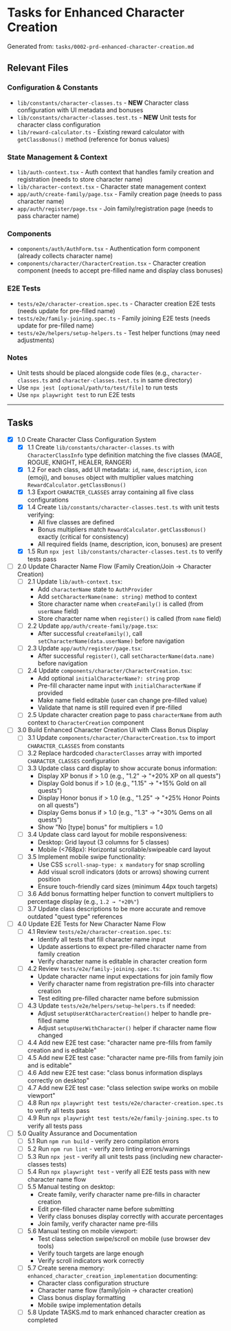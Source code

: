# Tasks for Enhanced Character Creation

Generated from: `tasks/0002-prd-enhanced-character-creation.md`

## Relevant Files

### Configuration & Constants
- `lib/constants/character-classes.ts` - **NEW** Character class configuration with UI metadata and bonuses
- `lib/constants/character-classes.test.ts` - **NEW** Unit tests for character class configuration
- `lib/reward-calculator.ts` - Existing reward calculator with `getClassBonus()` method (reference for bonus values)

### State Management & Context
- `lib/auth-context.tsx` - Auth context that handles family creation and registration (needs to store character name)
- `lib/character-context.tsx` - Character state management context
- `app/auth/create-family/page.tsx` - Family creation page (needs to pass character name)
- `app/auth/register/page.tsx` - Join family/registration page (needs to pass character name)

### Components
- `components/auth/AuthForm.tsx` - Authentication form component (already collects character name)
- `components/character/CharacterCreation.tsx` - Character creation component (needs to accept pre-filled name and display class bonuses)

### E2E Tests
- `tests/e2e/character-creation.spec.ts` - Character creation E2E tests (needs update for pre-filled name)
- `tests/e2e/family-joining.spec.ts` - Family joining E2E tests (needs update for pre-filled name)
- `tests/e2e/helpers/setup-helpers.ts` - Test helper functions (may need adjustments)

### Notes
- Unit tests should be placed alongside code files (e.g., `character-classes.ts` and `character-classes.test.ts` in same directory)
- Use `npx jest [optional/path/to/test/file]` to run tests
- Use `npx playwright test` to run E2E tests

---

## Tasks

- [x] 1.0 Create Character Class Configuration System
  - [x] 1.1 Create `lib/constants/character-classes.ts` with `CharacterClassInfo` type definition matching the five classes (MAGE, ROGUE, KNIGHT, HEALER, RANGER)
  - [x] 1.2 For each class, add UI metadata: `id`, `name`, `description`, `icon` (emoji), and `bonuses` object with multiplier values matching `RewardCalculator.getClassBonus()`
  - [x] 1.3 Export `CHARACTER_CLASSES` array containing all five class configurations
  - [x] 1.4 Create `lib/constants/character-classes.test.ts` with unit tests verifying:
    - All five classes are defined
    - Bonus multipliers match `RewardCalculator.getClassBonus()` exactly (critical for consistency)
    - All required fields (name, description, icon, bonuses) are present
  - [x] 1.5 Run `npx jest lib/constants/character-classes.test.ts` to verify tests pass

- [ ] 2.0 Update Character Name Flow (Family Creation/Join → Character Creation)
  - [ ] 2.1 Update `lib/auth-context.tsx`:
    - Add `characterName` state to `AuthProvider`
    - Add `setCharacterName(name: string)` method to context
    - Store character name when `createFamily()` is called (from `userName` field)
    - Store character name when `register()` is called (from `name` field)
  - [ ] 2.2 Update `app/auth/create-family/page.tsx`:
    - After successful `createFamily()`, call `setCharacterName(data.userName)` before navigation
  - [ ] 2.3 Update `app/auth/register/page.tsx`:
    - After successful `register()`, call `setCharacterName(data.name)` before navigation
  - [ ] 2.4 Update `components/character/CharacterCreation.tsx`:
    - Add optional `initialCharacterName?: string` prop
    - Pre-fill character name input with `initialCharacterName` if provided
    - Make name field editable (user can change pre-filled value)
    - Validate that name is still required even if pre-filled
  - [ ] 2.5 Update character creation page to pass `characterName` from auth context to `CharacterCreation` component

- [ ] 3.0 Build Enhanced Character Creation UI with Class Bonus Display
  - [ ] 3.1 Update `components/character/CharacterCreation.tsx` to import `CHARACTER_CLASSES` from constants
  - [ ] 3.2 Replace hardcoded `characterClasses` array with imported `CHARACTER_CLASSES` configuration
  - [ ] 3.3 Update class card display to show accurate bonus information:
    - Display XP bonus if > 1.0 (e.g., "1.2" → "+20% XP on all quests")
    - Display Gold bonus if > 1.0 (e.g., "1.15" → "+15% Gold on all quests")
    - Display Honor bonus if > 1.0 (e.g., "1.25" → "+25% Honor Points on all quests")
    - Display Gems bonus if > 1.0 (e.g., "1.3" → "+30% Gems on all quests")
    - Show "No [type] bonus" for multipliers = 1.0
  - [ ] 3.4 Update class card layout for mobile responsiveness:
    - Desktop: Grid layout (3 columns for 5 classes)
    - Mobile (<768px): Horizontal scrollable/swipeable card layout
  - [ ] 3.5 Implement mobile swipe functionality:
    - Use CSS `scroll-snap-type: x mandatory` for snap scrolling
    - Add visual scroll indicators (dots or arrows) showing current position
    - Ensure touch-friendly card sizes (minimum 44px touch targets)
  - [ ] 3.6 Add bonus formatting helper function to convert multipliers to percentage display (e.g., `1.2 → "+20%"`)
  - [ ] 3.7 Update class descriptions to be more accurate and remove outdated "quest type" references

- [ ] 4.0 Update E2E Tests for New Character Name Flow
  - [ ] 4.1 Review `tests/e2e/character-creation.spec.ts`:
    - Identify all tests that fill character name input
    - Update assertions to expect pre-filled character name from family creation
    - Verify character name is editable in character creation form
  - [ ] 4.2 Review `tests/e2e/family-joining.spec.ts`:
    - Update character name input expectations for join family flow
    - Verify character name from registration pre-fills into character creation
    - Test editing pre-filled character name before submission
  - [ ] 4.3 Update `tests/e2e/helpers/setup-helpers.ts` if needed:
    - Adjust `setupUserAtCharacterCreation()` helper to handle pre-filled name
    - Adjust `setupUserWithCharacter()` helper if character name flow changed
  - [ ] 4.4 Add new E2E test case: "character name pre-fills from family creation and is editable"
  - [ ] 4.5 Add new E2E test case: "character name pre-fills from family join and is editable"
  - [ ] 4.6 Add new E2E test case: "class bonus information displays correctly on desktop"
  - [ ] 4.7 Add new E2E test case: "class selection swipe works on mobile viewport"
  - [ ] 4.8 Run `npx playwright test tests/e2e/character-creation.spec.ts` to verify all tests pass
  - [ ] 4.9 Run `npx playwright test tests/e2e/family-joining.spec.ts` to verify all tests pass

- [ ] 5.0 Quality Assurance and Documentation
  - [ ] 5.1 Run `npm run build` - verify zero compilation errors
  - [ ] 5.2 Run `npm run lint` - verify zero linting errors/warnings
  - [ ] 5.3 Run `npx jest` - verify all unit tests pass (including new character-classes tests)
  - [ ] 5.4 Run `npx playwright test` - verify all E2E tests pass with new character name flow
  - [ ] 5.5 Manual testing on desktop:
    - Create family, verify character name pre-fills in character creation
    - Edit pre-filled character name before submitting
    - Verify class bonuses display correctly with accurate percentages
    - Join family, verify character name pre-fills
  - [ ] 5.6 Manual testing on mobile viewport:
    - Test class selection swipe/scroll on mobile (use browser dev tools)
    - Verify touch targets are large enough
    - Verify scroll indicators work correctly
  - [ ] 5.7 Create serena memory: `enhanced_character_creation_implementation` documenting:
    - Character class configuration structure
    - Character name flow (family/join → character creation)
    - Class bonus display formatting
    - Mobile swipe implementation details
  - [ ] 5.8 Update TASKS.md to mark enhanced character creation as completed
